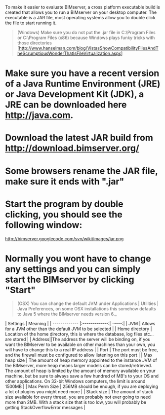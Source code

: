 To make it easier to evaluate BIMserver, a cross platform executable build is created that allows you to run a BIMserver on your desktop computer. The executable is a JAR file, most operating systems allow you to double click the file to start running it.

> (Windows) Make sure you do not put the .jar file in C:\Program Files or C:\Program Files (x86) because Windows plays funky tricks with those directories [http://www.hanselman.com/blog/VistasShowCompatibilityFilesAndTheScrumptiousWonderThatIsFileVirtualization.aspx]

  # Make sure you have a recent version of a Java Runtime Environment (JRE) or Java Development Kit (JDK), a JRE can be downloaded here http://java.com.
  # Download the latest JAR build from http://download.bimserver.org/
  # Some browsers rename the JAR file, make sure it ends with ".jar"
  # Start the program by double clicking, you should see the following window:
http://bimserver.googlecode.com/svn/wiki/images/jar.png
  # Normally you wont have to change any settings and you can simply start the BIMserver by clicking "Start"

> (OSX) You can change the default JVM under Applications | Utilities | Java Preferences, on some OSX installations this somehow defaults to Java 5 where the BIMserver needs version 6._

| Settings | Meaning |
| ------------- |:-------------:| -----:|
| JVM | Allows for a JVM other than the default JVM to be selected |
| Home directory | Location of the home directory, this is where the database, log files etc... are stored |
| Address||The address the server will be binding on, if you want the BIMserver to be available on other machines than your own, you will have to change this to a real IP address |
| Port | The port must be free, and the firewall must be configured to allow listening on this port |
| Max heap size | The amount of heap memory appointed to the instance JVM of the BIMserver, more heap means larger models can be stored/retrieved. The amount of heap is limited by the amount of memory available on your machine, but be sure to always save a few hundred of MB's to your OS and other applications. On 32-bit Windows computers, the limit is around 1500MB |
| Max Perm Size | 256MB should be enough, if you are deploying a lot of plugins you might need more |
| Stack size | The amount of stack size available for every thread, you are probably not ever going to need more than 2MB. With a stack size that is too low, you will probably be getting StackOverflowError messages |